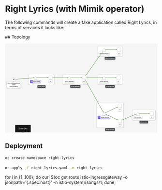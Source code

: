 # Right Lyrics (with Mimik operator)

The following commands will create a fake application called Right Lyrics, in terms of services it looks like:

## Topology

![right-lyrics](../mesh.png)

## Deployment

```bash
oc create namespace right-lyrics

oc apply -f right-lyrics.yaml -n right-lyrics
```

for i in {1..100}; do curl $(oc get route istio-ingressgateway -o jsonpath='{.spec.host}' -n istio-system)/songs/1; done;